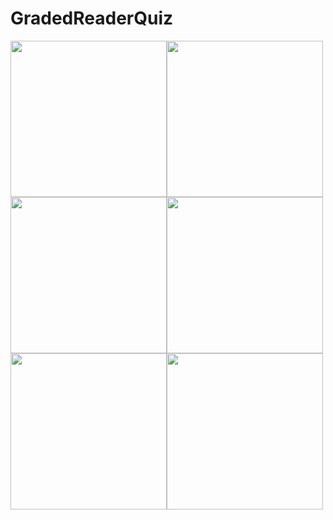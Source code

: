 # GradedReaderQuiz
<img src="https://user-images.githubusercontent.com/28065277/38089647-84a89236-3360-11e8-8e92-c308138601fa.png" width="250"><img src="https://user-images.githubusercontent.com/28065277/38089660-8c97707a-3360-11e8-9579-5d598ec9cd36.png" width="250"><img src="https://user-images.githubusercontent.com/28065277/38089674-9b9b1824-3360-11e8-9ad7-aa08899ef562.png" width="250"><img src="https://user-images.githubusercontent.com/28065277/38089702-a6f60fa8-3360-11e8-9e12-8800f5dba036.png" width="250"><img src="https://user-images.githubusercontent.com/28065277/38089707-a9c4f686-3360-11e8-9ae8-5bf0f5c87863.png" width="250"><img src="https://user-images.githubusercontent.com/28065277/38089725-b634cde2-3360-11e8-927e-9587f392b1e8.png" width="250">




